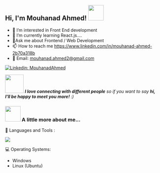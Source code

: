 <h2> Hi, I'm Mouhanad Ahmed! <img src="https://media.giphy.com/media/mGcNjsfWAjY5AEZNw6/giphy.gif" width="50"></h2>



- 👀 I’m interested in Front End development
- 🌱 I’m currently learning React.js....
- 💬Ask me about Frontend / Web Development 
- 📫 How to reach me https://www.linkedin.com/in/mouhanad-ahmed-2b70a318b
- 💬 Email: mouhanad.ahmed2@gmail.com

[![Linkedin: MouhanadAhmed](https://img.shields.io/badge/-MouhandAhmed-blue?style=flat-square&logo=Linkedin&logoColor=white&link=https://www.linkedin.com/in/mouhanad-ahmed-2b70a318b)](https://www.linkedin.com/in/mouhanad-ahmed-2b70a318b)


<img src="https://media.giphy.com/media/LnQjpWaON8nhr21vNW/giphy.gif" width="60"> <em><b>I love connecting with different people</b> so if you want to say <b>hi, I'll be happy to meet you more!</b> :)</em>

### <img src="https://media.giphy.com/media/VgCDAzcKvsR6OM0uWg/giphy.gif" width="50"> A little more about me...  



💬 Languages and Tools : 


  <a href="https://skillicons.dev">
  <img src="https://skillicons.dev/icons?i=react,redux,regex,sass,bootstrap,js,ts,html,css,figma,postman,c,cs,github,materialui,styledcomponents,tailwind,visualstudio,vscode,vite"/>
  </a>



💻 Operating Systems: 

- Windows                 
- Linux (Ubuntu)


